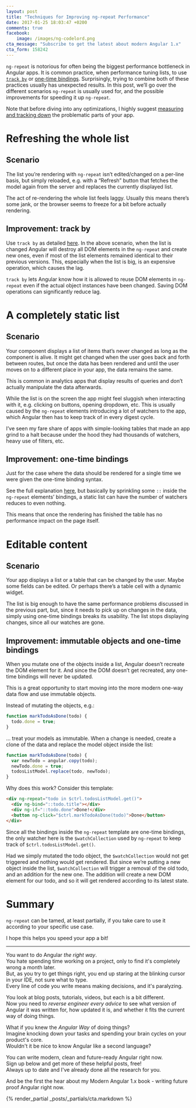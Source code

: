 ```yaml
---
layout: post
title: "Techniques for Improving ng-repeat Performance"
date: 2017-01-25 18:03:47 +0200
comments: true
facebook:
    image: /images/ng-codelord.png
cta_message: "Subscribe to get the latest about modern Angular 1.x"
cta_form: 158242
---
```


`ng-repeat` is notorious for often being the biggest performance bottleneck in Angular apps.
It is common practice, when performance tuning lists, to use [`track by`](http://www.codelord.net/2014/04/15/improving-ng-repeat-performance-with-track-by/) or [one-time bindings](http://www.codelord.net/2016/05/19/understanding-angulars-one-way-binding/).
Surprisingly, trying to combine both of these practices usually has unexpected results.
In this post, we’ll go over the different scenarios `ng-repeat` is usually used for, and the possible improvements for speeding it up `ng-repeat`.

Note that before diving into any optimizations, I highly suggest [measuring and tracking down](http://www.codelord.net/2015/08/03/angular-performance-diagnosis-101/) the problematic parts of your app.

# Refreshing the whole list

## Scenario
The list you’re rendering with `ng-repeat` isn’t edited/changed on a per-line basis, but simply reloaded, e.g. with a “Refresh” button that fetches the model again from the server and replaces the currently displayed list.

The act of re-rendering the whole list feels laggy.
Usually this means there’s some jank, or the browser seems to freeze for a bit before actually rendering.

## Improvement: track by
Use `track by` as detailed [here](http://www.codelord.net/2014/04/15/improving-ng-repeat-performance-with-track-by/).
In the above scenario, when the list is changed Angular will destroy all DOM elements in the `ng-repeat` and create new ones, even if most of the list elements remained identical to their previous versions.
This, especially when the list is big, is an expensive operation, which causes the lag.

`track by` lets Angular know how it is allowed to reuse DOM elements in `ng-repeat` even if the actual object instances have been changed.
Saving DOM operations can significantly reduce lag.

# A completely static list

## Scenario
Your component displays a list of items that’s never changed as long as the component is alive.
It might get changed when the user goes back and forth between routes, but once the data has been rendered and until the user moves on to a different place in your app, the data remains the same.

This is common in analytics apps that display results of queries and don’t actually manipulate the data afterwards.

While the list is on the screen the app might feel sluggish when interacting with it, e.g. clicking on buttons, opening dropdown, etc.
This is usually caused by the `ng-repeat` elements introducing a lot of watchers to the app, which Angular then has to keep track of in every digest cycle.

I’ve seen my fare share of apps with simple-looking tables that made an app grind to a halt because under the hood they had thousands of watchers, heavy use of filters, etc.

## Improvement: one-time bindings
Just for the case where the data should be rendered for a single time we were given the one-time binding syntax.

See the full explanation [here](http://www.codelord.net/2016/05/19/understanding-angulars-one-way-binding/), but basically by sprinkling some `::` inside the `ng-repeat` elements’ bindings, a static list can have the number of watchers reduces to even nothing.

This means that once the rendering has finished the table has no performance impact on the page itself.

# Editable content

## Scenario
Your app displays a list or a table that can be changed by the user.
Maybe some fields can be edited.
Or perhaps there’s a table cell with a dynamic widget.

The list is big enough to have the same performance problems discussed in the previous part, but, since it needs to pick up on changes in the data, simply using one-time bindings breaks its usability.
The list stops displaying changes, since all our watches are gone.

## Improvement: immutable objects and one-time bindings
When you mutate one of the objects inside a list, Angular doesn’t recreate the DOM element for it.
And since the DOM doesn’t get recreated, any one-time bindings will never be updated.

This is a great opportunity to start moving into the more modern one-way data flow and use immutable objects.

Instead of mutating the objects, e.g.:

```javascript
function markTodoAsDone(todo) {
  todo.done = true;
}
```

… treat your models as immutable.
When a change is needed, create a clone of the data and replace the model object inside the list:

```javascript
function markTodoAsDone(todo) {
  var newTodo = angular.copy(todo);
  newTodo.done = true;
  todosListModel.replace(todo, newTodo);
}
```

Why does this work?
Consider this template:

```html
<div ng-repeat="todo in $ctrl.todosListModel.get()">
  <div ng-bind="::todo.title"></div>
  <div ng-if="::todo.done">Done!</div>
  <button ng-click="$ctrl.markTodoAsDone(todo)">Done</button>
</div>
```

Since all the bindings inside the `ng-repeat` template are one-time bindings, the only watcher here is the `$watchCollection` used by `ng-repeat` to keep track of `$ctrl.todosListModel.get()`.

Had we simply mutated the todo object, the `$watchCollection` would not get triggered and nothing would get rendered.
But since we’re putting a new object inside the list, `$watchCollection` will trigger a removal of the old todo, and an addition for the new one.
The addition will create a new DOM element for our todo, and so it will get rendered according to its latest state.

# Summary

`ng-repeat` can be tamed, at least partially, if you take care to use it according to your specific use case.

I hope this helps you speed your app a bit!

<hr>

You want to do Angular *the right way*.  
You hate spending time working on a project, only to find it's completely wrong a month later.  
But, as you try to get things right, you end up staring at the blinking cursor in your IDE, not sure what to type.  
Every line of code you write means making decisions, and it's paralyzing.  

You look at blog posts, tutorials, videos, but each is a bit different.  
Now you need to *reverse engineer every advice* to see what version of Angular it was written for, how updated it is, and whether it fits the current way of doing things.

What if you knew the *Angular Way* of doing things?  
Imagine knocking down your tasks and spending your brain cycles on your product's core.  
Wouldn't it be nice to know Angular like a second language?

You can write modern, clean and future-ready Angular right now.  
Sign up below and get more of these helpful posts, free!  
Always up to date and I've already done all the research for you.

And be the first the hear about my Modern Angular 1.x book - writing future proof Angular right now.

{% render_partial _posts/_partials/cta.markdown %}
